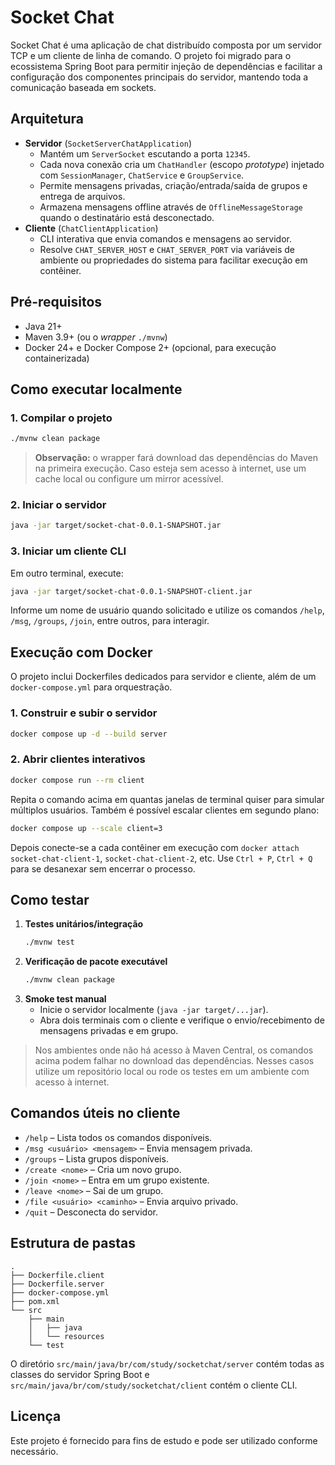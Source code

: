 # Socket Chat

Socket Chat é uma aplicação de chat distribuído composta por um servidor TCP e um cliente de linha de comando. O projeto foi migrado para o ecossistema Spring Boot para permitir injeção de dependências e facilitar a configuração dos componentes principais do servidor, mantendo toda a comunicação baseada em sockets.

## Arquitetura

- **Servidor** (`SocketServerChatApplication`)
  - Mantém um `ServerSocket` escutando a porta `12345`.
  - Cada nova conexão cria um `ChatHandler` (escopo *prototype*) injetado com `SessionManager`, `ChatService` e `GroupService`.
  - Permite mensagens privadas, criação/entrada/saída de grupos e entrega de arquivos.
  - Armazena mensagens offline através de `OfflineMessageStorage` quando o destinatário está desconectado.
- **Cliente** (`ChatClientApplication`)
  - CLI interativa que envia comandos e mensagens ao servidor.
  - Resolve `CHAT_SERVER_HOST` e `CHAT_SERVER_PORT` via variáveis de ambiente ou propriedades do sistema para facilitar execução em contêiner.

## Pré-requisitos

- Java 21+
- Maven 3.9+ (ou o *wrapper* `./mvnw`)
- Docker 24+ e Docker Compose 2+ (opcional, para execução containerizada)

## Como executar localmente

### 1. Compilar o projeto

```bash
./mvnw clean package
```

> **Observação:** o wrapper fará download das dependências do Maven na primeira execução. Caso esteja sem acesso à internet, use um cache local ou configure um mirror acessível.

### 2. Iniciar o servidor

```bash
java -jar target/socket-chat-0.0.1-SNAPSHOT.jar
```

### 3. Iniciar um cliente CLI

Em outro terminal, execute:

```bash
java -jar target/socket-chat-0.0.1-SNAPSHOT-client.jar
```

Informe um nome de usuário quando solicitado e utilize os comandos `/help`, `/msg`, `/groups`, `/join`, entre outros, para interagir.

## Execução com Docker

O projeto inclui Dockerfiles dedicados para servidor e cliente, além de um `docker-compose.yml` para orquestração.

### 1. Construir e subir o servidor

```bash
docker compose up -d --build server
```

### 2. Abrir clientes interativos

```bash
docker compose run --rm client
```

Repita o comando acima em quantas janelas de terminal quiser para simular múltiplos usuários. Também é possível escalar clientes em segundo plano:

```bash
docker compose up --scale client=3
```

Depois conecte-se a cada contêiner em execução com `docker attach socket-chat-client-1`, `socket-chat-client-2`, etc. Use `Ctrl + P`, `Ctrl + Q` para se desanexar sem encerrar o processo.

## Como testar

1. **Testes unitários/integração**
   ```bash
   ./mvnw test
   ```
2. **Verificação de pacote executável**
   ```bash
   ./mvnw clean package
   ```
3. **Smoke test manual**
   - Inicie o servidor localmente (`java -jar target/...jar`).
   - Abra dois terminais com o cliente e verifique o envio/recebimento de mensagens privadas e em grupo.

> Nos ambientes onde não há acesso à Maven Central, os comandos acima podem falhar no download das dependências. Nesses casos utilize um repositório local ou rode os testes em um ambiente com acesso à internet.

## Comandos úteis no cliente

- `/help` – Lista todos os comandos disponíveis.
- `/msg <usuário> <mensagem>` – Envia mensagem privada.
- `/groups` – Lista grupos disponíveis.
- `/create <nome>` – Cria um novo grupo.
- `/join <nome>` – Entra em um grupo existente.
- `/leave <nome>` – Sai de um grupo.
- `/file <usuário> <caminho>` – Envia arquivo privado.
- `/quit` – Desconecta do servidor.

## Estrutura de pastas

```
.
├── Dockerfile.client
├── Dockerfile.server
├── docker-compose.yml
├── pom.xml
└── src
    ├── main
    │   ├── java
    │   └── resources
    └── test
```

O diretório `src/main/java/br/com/study/socketchat/server` contém todas as classes do servidor Spring Boot e `src/main/java/br/com/study/socketchat/client` contém o cliente CLI.

## Licença

Este projeto é fornecido para fins de estudo e pode ser utilizado conforme necessário.
